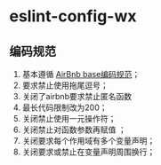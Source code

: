 # eslint-config-wx

## 编码规范

1. 基本遵循 [AirBnb base编码规范](https://github.com/airbnb/javascript)；
2. 要求禁止使用拖尾逗号；
3. 关闭了airbnb要求禁止匿名函数
4. 最长代码限制改为200；
5. 关闭禁止使用一元操作符；
6. 关闭禁止对函数参数再赋值 ；
7. 关闭要求每个作用域有多个变量声明；
8. 关闭要求或禁止在变量声明周围换行；